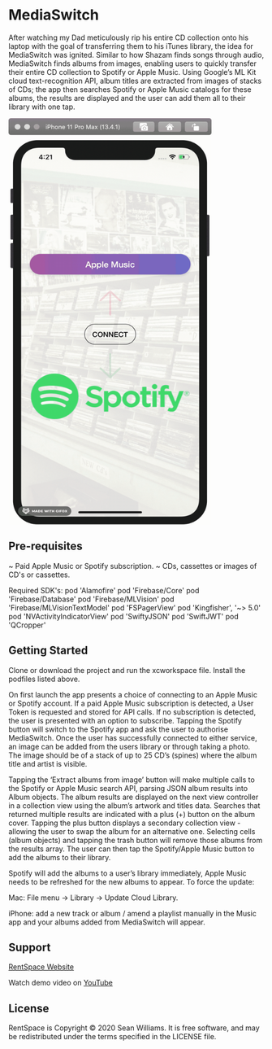 # MediaSwitch

After watching my Dad meticulously rip his entire CD collection onto his laptop with the goal of transferring them to his iTunes library, the idea for MediaSwitch was ignited. Similar to how Shazam finds songs through audio, MediaSwitch finds albums from images, enabling users to quickly transfer their entire CD collection to Spotify or Apple Music. Using Google’s ML Kit cloud text-recognition API, album titles are extracted from images of stacks of CDs; the app then searches Spotify or Apple Music catalogs for these albums, the results are displayed and the user can add them all to their library with one tap.

<img align="center" src="gifs/gif1.gif" data-canonical-src="gifs/gif1.gif" width="400" height="800" />

## Pre-requisites

~ Paid Apple Music or Spotify subscription.
~ CDs, cassettes or images of CD's or cassettes.

Required SDK's:
  pod 'Alamofire'
  pod 'Firebase/Core'
  pod 'Firebase/Database'
  pod 'Firebase/MLVision'
  pod 'Firebase/MLVisionTextModel'
  pod 'FSPagerView'
  pod 'Kingfisher', '~> 5.0'
  pod 'NVActivityIndicatorView'
  pod 'SwiftyJSON'
  pod 'SwiftJWT'
  pod 'QCropper'

## Getting Started
Clone or download the project and run the xcworkspace file. Install the podfiles listed above. 

On first launch the app presents a choice of connecting to an Apple Music or Spotify account. If a paid Apple Music subscription is detected, a User Token is requested and stored for API calls. If no subscription is detected, the user is presented with an option to subscribe. Tapping the Spotify button will switch to the Spotify app and ask the user to authorise MediaSwitch. Once the user has successfully connected to either service, an image can be added from the users library or through taking a photo. The image should be of a stack of up to 25 CD’s (spines) where the album title and artist is visible. 

Tapping the ‘Extract albums from image’ button will make multiple calls to the Spotify or Apple Music search API, parsing JSON album results into Album objects. The album results are displayed on the next view controller in a collection view using the album’s artwork and titles data. Searches that returned multiple results are indicated with a plus (+) button on the album cover. Tapping the plus button displays a secondary collection view - allowing the user to swap the album for an alternative one. Selecting cells (album objects) and tapping the trash button will remove those albums from the results array. The user can then tap the Spotify/Apple Music button to add the albums to their library. 

Spotify will add the albums to a user’s library immediately, Apple Music needs to be refreshed for the new albums to appear. To force the update:

Mac: File menu -> Library -> Update Cloud Library.
                
iPhone: add a new track or album / amend a playlist manually in the Music app and your albums added from MediaSwitch will appear.


## Support
[RentSpace Website](https://wilmslo.wixsite.com/rentspace)

Watch demo video on [YouTube](https://www.youtube.com/watch?v=44AcKI1WNXg&feature=youtu.be)

## License
RentSpace is Copyright © 2020 Sean Williams. It is free software, and may be redistributed under the terms specified in the LICENSE file.
